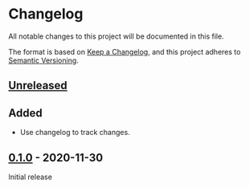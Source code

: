 # Changelog

All notable changes to this project will be documented in this file.

The format is based on [Keep a Changelog](https://keepachangelog.com/en/1.0.0/),
and this project adheres to [Semantic Versioning](https://semver.org/spec/v2.0.0.html).

## [Unreleased]

## Added

- Use changelog to track changes.

## [0.1.0] - 2020-11-30

Initial release

[unreleased]: https://github.com/creekorful/retroland/compare/0.1.0...HEAD
[0.1.0]: https://github.com/creekorful/retroland/releases/tag/0.1.0